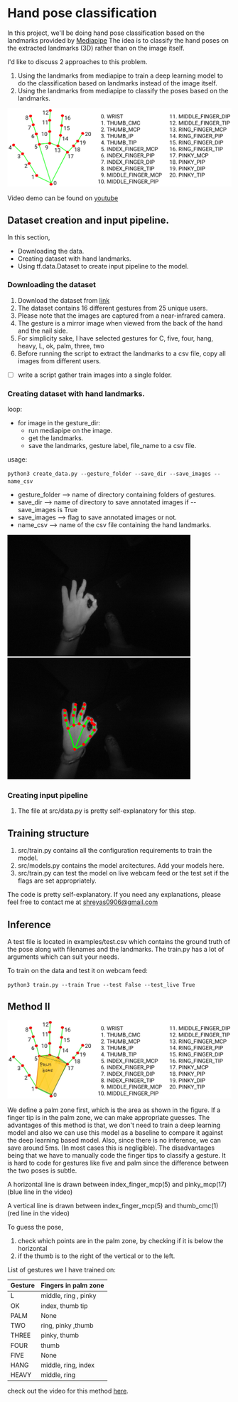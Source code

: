 # Hand pose classification

In this project, we'll be doing hand pose classification based on the landmarks provided by [Mediapipe](https://google.github.io/mediapipe/solutions/hands#python-solution-api)
The idea is to classify the hand poses on the extracted landmarks (3D) rather than on the image itself.

I'd like to discuss 2 approaches to this problem. 
1. Using the landmarks from mediapipe to train a deep learning model to do the classification based on landmarks instead of the image itself.
2. Using the landmarks from mediapipe to classify the poses based on the landmarks. 


![](hand_landmarks.png)

Video demo can be found on [youtube](https://youtu.be/3V5tQBCl8wQ)
## Dataset creation and input pipeline.

In this section,
- Downloading the data. 
- Creating dataset with hand landmarks.
- Using tf.data.Dataset to create input pipeline to the model.

### Downloading the dataset

1. Download the dataset from [link](https://www.gti.ssr.upm.es/data/MultiModalHandGesture_dataset)
2. The dataset contains 16 different gestures from 25 unique users.
3. Please note that the images are captured from a near-infrared camera.
4. The gesture is a mirror image when viewed from the back of the hand and the nail side.
5. For simplicity sake, I have selected gestures for C, five, four, hang, heavy, L, ok, palm, three, two 
6. Before running the script to extract the landmarks to a csv file, copy all images from different users.
- [ ] write a script gather train images into a single folder.

### Creating dataset with hand landmarks.

loop:
   - for image in the gesture_dir:
      - run mediapipe on the image.
      - get the landmarks.
      - save the landmarks, gesture label, file_name to a csv file.
     
usage:
   
`python3 create_data.py --gesture_folder --save_dir --save_images --name_csv`

- gesture_folder --> name of directory containing folders of gestures.
- save_dir --> name of directory to save annotated images if --save_images is True
- save_images --> flag to save annotated images or not.
- name_csv --> name of the csv file containing the hand landmarks.


![](examples/frame_17653_l.png) ![](examples/frame_17653_l_annotated.png)

### Creating input pipeline

1. The file at src/data.py is pretty self-explanatory for this step. 

## Training structure

1. src/train.py contains all the configuration requirements to train the model.
2. src/models.py contains the model arcitectures. Add your models here.
3. src/train.py can test the model on live webcam feed or the test set if the flags are set appropriately.

The code is pretty self-explanatory. If you need any explanations, please feel free to contact me at shreyas0906@gmail.com

## Inference

A test file is located in examples/test.csv which contains the ground truth of the pose along with filenames and the landmarks. 
The train.py has a lot of arguments which can suit your needs. 

To train on the data and test it on webcam feed:

`python3 train.py --train True --test False --test_live True`


## Method II

![](IMG-0075.jpg)

We define a palm zone first, which is the area as shown in the figure.
If a finger tip is in the palm zone, we can make appropriate guesses. 
The advantages of this method is that, we don't need to train a deep learning model and also we can use this model as a baseline to compare it against the deep learning based model. 
Also, since there is no inference, we can save around 5ms. (In most cases this is negligible).
The disadvantages being that we have to manually code the finger tips to classify a gesture.
It is hard to code for gestures like five and palm since the difference between the two poses is subtle.

A horizontal line is drawn between index_finger_mcp(5) and pinky_mcp(17) (blue line in the video)

A vertical line is drawn between index_finger_mcp(5) and thumb_cmc(1) (red line in the video)

To guess the pose, 
1. check which points are in the palm zone, by checking if it is below the horizontal
2. if the thumb is to the right of the vertical or to the left.

List of gestures we I have trained on:

| **Gesture** | **Fingers in palm zone** |
| ------- | -------------------- |
| L       | middle, ring , pinky |
| OK      | index, thumb tip |
| PALM    | None |
| TWO     | ring, pinky ,thumb |
| THREE   | pinky, thumb |
| FOUR    | thumb |
| FIVE    | None |
| HANG    | middle, ring, index | 
| HEAVY   | middle, ring | 


check out the video for this method [here](https://www.youtube.com/watch?v=_au-ozgyGaY).

